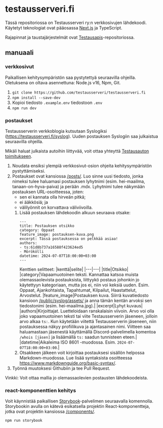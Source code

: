# testausserveri.fi

Tässä repositoriossa on Testausserveri ry:n verkkosivujen lähdekoodi. Käytetyt teknologiat ovat pääosassa [Next.js](https://nextjs.org) ja TypeScript.

Rajapinnat ja taustajärjestelmät ovat [Testausapis](https://github.com/Testausserveri/testausapis)-repositoriossa.

## manuaali

### verkkosivut

Paikallisen kehitysympäristön saa pystytettyä seuraavilla ohjeilla. Oletuksena on oltava asennettuna: Node.js v16, Npm, Git.

1. `git clone https://github.com/testausserveri/testausserveri.fi`
1. `npm install --save-dev`
1. Kopioi tiedosto `.example.env` tiedostoon `.env`
1. `npm run dev` 

### postaukset

Testausserverin verkkoblogia kutsutaan Syslogiksi (https://testausserveri.fi/syslog). Uuden postauksen Syslogiin saa julkaistua seuraavilla ohjeilla. 

Mikäli haluat julkaista autoihin liittyvää, voit ottaa yhteyttä [Testausauton toimitukseen](https://testausauto.fi/tietoja-meista/).

1. Noudata ensiksi ylempiä verkkosivut-osion ohjeita kehitysympäristön pystyttämiseksi.
1. Postaukset ovat kansiossa [/posts/](https://github.com/Testausserveri/testausserveri.fi/tree/coal/posts). Luo sinne uusi tiedosto, jonka nimeksi tulee haluamasi postauksen lyhytnimi (esim. hei-maailma, tanaan-on-hyva-paiva) ja perään .mdx. Lyhytnimi tulee näkymään postauksen URL-osoitteessa, joten:
      - sen ei kannata olla hirveän pitkä;
      - ei ääkkösiä; ja
      - välilyönnit on korvattava väliviivoilla.
    1. Lisää postauksen lähdekoodin alkuun seuraava otsake:
        ```
        ---
        title: Postauksen otsikko
        category: Oppaat
        feature_image: postauksen-kuva.png
        excerpt: Tässä postauksessa on pelkkää asiaa!
        authors: 
        - ts:61d8b737a16588f423624ed5
        - Mörökölli
        datetime: 2024-07-07T18:00:00+03:00
        ---
        ```
        Kenttien selitteet:
        |kenttä|selite|
        |---|---|
        |title|Otsikko|
        |category|Vapaamuotoinen teksti. Kannattaa katsoa muista olemassaolevista postauksista, liittyykö postaus johonkin jo käytettyyn kategoriaan, mutta jos ei, niin voi keksiä uuden. Esim. Oppaat, Ajankohtaista, Tapahtumat, Kilpailut, Haastattelut, Arvostelut.
        |feature_image|Postauksen kuva. Siirrä kuvatiedosto kansioon [/public/syslog/assets/](https://github.com/Testausserveri/testausserveri.fi/tree/coal/public/syslog/assets/) ja anna tämän kentän arvoksi sen tiedostonimi (esim. hei-maailma.jpg).|
        |excerpt|Lyhyt kuvaus|
        |authors|Kirjoittajat. Luetteloidaan ranskalaisin viivoin. Arvo voi olla joko vapaamuotoinen teksti tai viite Testausserverin jäseneen, jolloin arvo alkaa `ts:`. Kun käytetään viitettä Testausserverin jäseneen, niin postauksessa näkyy profiilikuva ja ajantasainen nimi. Viitteen saa haluamastaan jäsenestä käyttämällä Discord-palvelimella komentoa `/whois [jäsen]` ja lisäämällä `ts:` saadun tunnisteen eteen.|
        |datetime|Aikaleima ISO 8601 -muodossa. Esim. `2024-07-07T18:00:00+03:00`.|
    1. Otsakkeen jälkeen voit kirjoittaa postauksesi sisällön helpossa Markdown-muodossa. Lue lisää syntaksista osoitteessa https://www.markdownguide.org/basic-syntax/.
1. Työnnä muutoksesi Githubiin ja tee Pull Request.

Vinkki: Voit ottaa mallia jo olemassaolevien postausten lähdekoodeista.

### react-komponenttien kehitys

Voit käynnistää paikallisen [Storybook](https://storybook.js.org)-palvelimen seuraavalla komennolla. Storybookin avulla on kätevä esikatsella projektin React-komponentteja, jotka ovat projektin kansiossa [/components/](https://github.com/Testausserveri/testausserveri.fi/tree/coal/components).
```bash
npm run storybook
```



